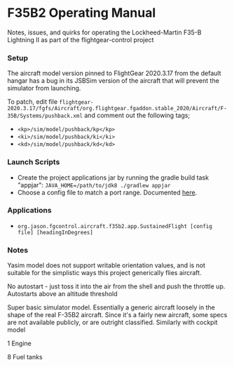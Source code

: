 # F35B2 Operating Manual #

Notes, issues, and quirks for operating the Lockheed-Martin F35-B Lightning II as part of the flightgear-control project

### Setup ###
The aircraft model version pinned to FlightGear 2020.3.17 from the default hangar has a bug in its JSBSim version of the aircraft that will prevent the simulator from launching.

To patch, edit file `flightgear-2020.3.17/fgfs/Aircraft/org.flightgear.fgaddon.stable_2020/Aircraft/F-35B/Systems/pushback.xml` and comment out the following tags;
* `<kp>/sim/model/pushback/kp</kp>`
* `<ki>/sim/model/pushback/ki</ki>`
* `<kd>/sim/model/pushback/kd</kd>`

### Launch Scripts ###
* Create the project applications jar by running the gradle build task "appjar": `JAVA_HOME=/path/to/jdk8 ./gradlew appjar`
* Choose a config file to match a port range. Documented [here](PORT_RANGES.md).

### Applications ###
* `org.jason.fgcontrol.aircraft.f35b2.app.SustainedFlight [config file] [headingInDegrees]` 



### Notes ###

Yasim model does not support writable orientation values, and is not suitable for the simplistic ways this project generically flies aircraft.

No autostart - just toss it into the air from the shell and push the throttle up.
    Autostarts above an altitude threshold

Super basic simulator model. Essentially a generic aircraft loosely in the shape of the real F-35B2 aircraft.
    Since it's a fairly new aircraft, some specs are not available publicly, or are outright classified.
    Similarly with cockpit model
    
1 Engine

8 Fuel tanks


